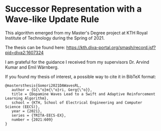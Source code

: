 # Successor Representation with a Wave-like Update Rule

This algorithm emerged from my Master's Degree project at KTH Royal Institute of Technology during the Spring of 2021.

The thesis can be found here: https://kth.diva-portal.org/smash/record.jsf?pid=diva2:1607324

I am grateful for the guidance I received from my supervisors Dr. Arvind Kumar and Emil Wärnberg.

If you found my thesis of interest, a possible way to cite it in BibTeX format:

```
@mastersthesis{Gomori2021DAWavesRL,
   author = {G{\"o}m{\"o}ri, Gerg{\"o}},
   title = {Dopamine Waves Lead to a Swift and Adaptive Reinforcement Learning Algorithm},
   school = {KTH, School of Electrical Engineering and Computer Science (EECS)},
   year = {2021},
   series = {TRITA-EECS-EX},
   number = {2021:609}
}
```

